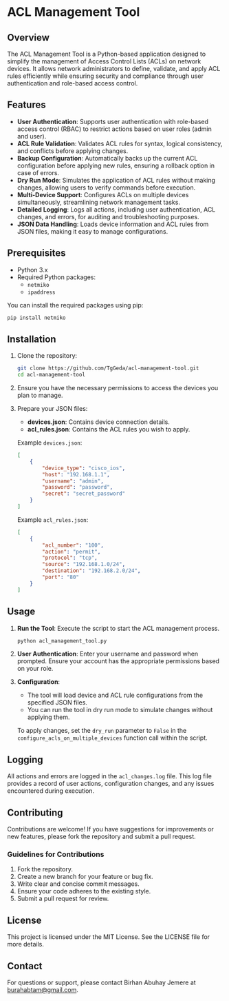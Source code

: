 #  ACL Management Tool

## Overview

The ACL Management Tool is a Python-based application designed to simplify the management of Access Control Lists (ACLs) on network devices. It allows network administrators to define, validate, and apply ACL rules efficiently while ensuring security and compliance through user authentication and role-based access control.

## Features

- **User Authentication**: Supports user authentication with role-based access control (RBAC) to restrict actions based on user roles (admin and user).
- **ACL Rule Validation**: Validates ACL rules for syntax, logical consistency, and conflicts before applying changes.
- **Backup Configuration**: Automatically backs up the current ACL configuration before applying new rules, ensuring a rollback option in case of errors.
- **Dry Run Mode**: Simulates the application of ACL rules without making changes, allowing users to verify commands before execution.
- **Multi-Device Support**: Configures ACLs on multiple devices simultaneously, streamlining network management tasks.
- **Detailed Logging**: Logs all actions, including user authentication, ACL changes, and errors, for auditing and troubleshooting purposes.
- **JSON Data Handling**: Loads device information and ACL rules from JSON files, making it easy to manage configurations.

## Prerequisites

- Python 3.x
- Required Python packages:
  - `netmiko`
  - `ipaddress`
  

You can install the required packages using pip:

```bash
pip install netmiko
```

## Installation

1. Clone the repository:

   ```bash
   git clone https://github.com/TgGeda/acl-management-tool.git
   cd acl-management-tool
   ```

2. Ensure you have the necessary permissions to access the devices you plan to manage.

3. Prepare your JSON files:
   - **devices.json**: Contains device connection details.
   - **acl_rules.json**: Contains the ACL rules you wish to apply.

   Example `devices.json`:
   ```json
   [
       {
           "device_type": "cisco_ios",
           "host": "192.168.1.1",
           "username": "admin",
           "password": "password",
           "secret": "secret_password"
       }
   ]
   ```

   Example `acl_rules.json`:
   ```json
   [
       {
           "acl_number": "100",
           "action": "permit",
           "protocol": "tcp",
           "source": "192.168.1.0/24",
           "destination": "192.168.2.0/24",
           "port": "80"
       }
   ]
   ```

## Usage

1. **Run the Tool**:
   Execute the script to start the ACL management process.

   ```bash
   python acl_management_tool.py
   ```

2. **User Authentication**:
   Enter your username and password when prompted. Ensure your account has the appropriate permissions based on your role.

3. **Configuration**:
   - The tool will load device and ACL rule configurations from the specified JSON files.
   - You can run the tool in dry run mode to simulate changes without applying them.

   To apply changes, set the `dry_run` parameter to `False` in the `configure_acls_on_multiple_devices` function call within the script.

## Logging

All actions and errors are logged in the `acl_changes.log` file. This log file provides a record of user actions, configuration changes, and any issues encountered during execution.

## Contributing

Contributions are welcome! If you have suggestions for improvements or new features, please fork the repository and submit a pull request.

### Guidelines for Contributions

1. Fork the repository.
2. Create a new branch for your feature or bug fix.
3. Write clear and concise commit messages.
4. Ensure your code adheres to the existing style.
5. Submit a pull request for review.

## License

This project is licensed under the MIT License. See the LICENSE file for more details.

## Contact

For questions or support, please contact Birhan Abuhay Jemere at burahabtam@gmail.com.

